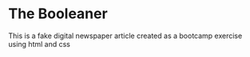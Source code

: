 # The Booleaner

This is a fake digital newspaper article created as a bootcamp exercise using html and css